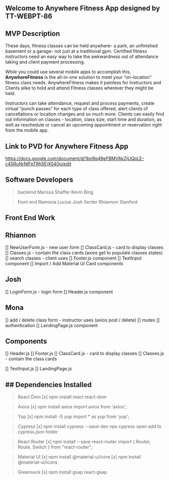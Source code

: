 ## Welcome to Anywhere Fitness App designed by TT-WEBPT-86

## MVP Description

  These days, fitness classes can be held anywhere- a park, an unfinished basement or a garage- not just at a traditional gym. Certified fitness instructors need an easy way to take the awkwardness out of attendance taking and client payment processing. 

  While you could use several mobile apps to accomplish this, **AnywhereFitness** is the all-in-one solution to meet your “on-location” fitness class needs. AnywhereFitness makes it painless for Instructors and Clients alike to hold and attend Fitness classes wherever they might be held. 

  Instructors can take attendance, request and process payments, create virtual “punch passes” for each type of class offered, alert clients of cancellations or location changes and so much more. Clients can easily find out information on classes - location, class size, start time and duration, as well as reschedule or cancel an upcoming appointment or reservation right from the mobile app.

## Link to PVD for Anywhere Fitness App

  https://docs.google.com/document/d/1bnRq49eFBMVAkZjUQpLE-c45RuNrNlFpTRh5EjX040o/edit

## Software Developers

  >backend
    Marissa Shaffer
    Kevin Bing

  >front end
    Ramonia Lucius
    Josh Senter
    Rhiannon Stanford

## Front End Work

## Rhiannon
[] NewUserForm.js - new user form 
[] ClassCard.js - card to display classes
[] Classes.js - contain the class cards 
    (axios get to populate classes states)
[] search classes - client uses
[] Footer.js component
[] TextInput component
[] Import / Add Material UI Card components

## Josh
[] LoginForm.js - login form
[] Header.js component

## Mona
[] add / delete class form - instructor uses
    (axios post / delete)
[] routes
[] authentication
[] LandingPage.js component

## Components
[] Header.js 
[] Footer.js 
[] ClassCard.js - card to display classes 
[] Classes.js - contain the class cards 

[] TextInput.js
[] LandingPage.js

## ## Dependencies Installed

> React Dom
[x] npm install react react-dom

> Axios
[x] npm install axios
import axios from 'axios';

> Yup
[x] npm install -S yup
import * as yup from 'yup';

> Cypress
[x] npm install cypress --save-dev
npx cypress open
add to cypress.json folder

> React Router
[x] npm install --save react-router
import { Router, Route, Switch } from "react-router";

> Material UI
[x] npm install @material-ui/core
[x] npm install @material-ui/icons

> Greensock
[x] npm install gsap react-gsap
